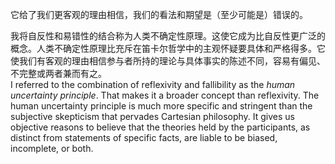 它给了我们更客观的理由相信，我们的看法和期望是（至少可能是）错误的。  

我将自反性和易错性的结合称为人类不确定性原理。这使它成为比自反性更广泛的概念。人类不确定性原理比充斥在笛卡尔哲学中的主观怀疑要具体和严格得多。它使我们有客观的理由相信参与者所持的理论与具体事实的陈述不同，容易有偏见、不完整或两者兼而有之。  
 I referred to the combination of reflexivity and fallibility as the _human uncertainty principle_. That makes it a broader concept than reflexivity. The human uncertainty principle is much more specific and stringent than the subjective skepticism that pervades Cartesian philosophy. It gives us objective reasons to believe that the theories held by the participants, as distinct from statements of specific facts, are liable to be biased, incomplete, or both.